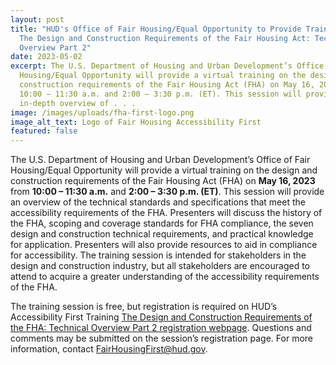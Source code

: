 ```yaml
---
layout: post
title: "HUD's Office of Fair Housing/Equal Opportunity to Provide Training on
  The Design and Construction Requirements of the Fair Housing Act: Technical
  Overview Part 2"
date: 2023-05-02
excerpt: The U.S. Department of Housing and Urban Development’s Office of Fair
  Housing/Equal Opportunity will provide a virtual training on the design and
  construction requirements of the Fair Housing Act (FHA) on May 16, 2023 from
  10:00 – 11:30 a.m. and 2:00 – 3:30 p.m. (ET). This session will provide an
  in-depth overview of . . .
image: /images/uploads/fha-first-logo.png
image_alt_text: Logo of Fair Housing Accessibility First
featured: false
---
```

The U.S. Department of Housing and Urban Development’s Office of Fair Housing/Equal Opportunity will provide a virtual training on the design and construction requirements of the Fair Housing Act (FHA) on **May 16, 2023** from **10:00 – 11:30 a.m.** and **2:00 – 3:30 p.m. (ET)**. This session will provide an overview of the technical standards and specifications that meet the accessibility requirements of the FHA. Presenters will discuss the history of the FHA, scoping and coverage standards for FHA compliance, the seven design and construction technical requirements, and practical knowledge for application. Presenters will also provide resources to aid in compliance for accessibility. The training session is intended for stakeholders in the design and construction industry, but all stakeholders are encouraged to attend to acquire a greater understanding of the accessibility requirements of the FHA.   

The training session is free, but registration is required on HUD’s Accessibility First Training [The Design and Construction Requirements of the FHA: Technical Overview Part 2 registration webpage](https://register.gotowebinar.com/rt/8861720000857133401). Questions and comments may be submitted on the session’s registration page. For more information, contact [FairHousingFirst@hud.gov](mailto:FairHousingFirst@hud.gov).